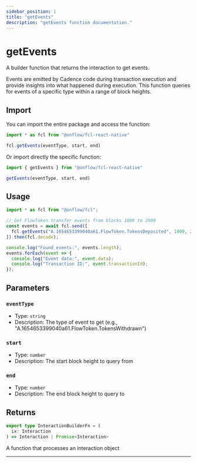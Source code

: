 ```yaml
---
sidebar_position: 1
title: "getEvents"
description: "getEvents function documentation."
---
```


<!-- THIS DOCUMENT IS AUTO-GENERATED FROM [onflow/fcl-react-native/../sdk/src/build/build-get-events.ts](https://github.com/onflow/fcl-js/tree/master/packages/fcl-react-native/../sdk/src/build/build-get-events.ts). DO NOT EDIT MANUALLY -->

# getEvents

A builder function that returns the interaction to get events.

Events are emitted by Cadence code during transaction execution and provide insights into what happened during execution.
This function queries for events of a specific type within a range of block heights.

## Import

You can import the entire package and access the function:

```typescript
import * as fcl from "@onflow/fcl-react-native"

fcl.getEvents(eventType, start, end)
```

Or import directly the specific function:

```typescript
import { getEvents } from "@onflow/fcl-react-native"

getEvents(eventType, start, end)
```

## Usage

```typescript
import * as fcl from "@onflow/fcl";

// Get FlowToken transfer events from blocks 1000 to 2000
const events = await fcl.send([
  fcl.getEvents("A.1654653399040a61.FlowToken.TokensDeposited", 1000, 2000)
]).then(fcl.decode);

console.log("Found events:", events.length);
events.forEach(event => {
  console.log("Event data:", event.data);
  console.log("Transaction ID:", event.transactionId);
});
```

## Parameters

### `eventType` 


- Type: `string`
- Description: The type of event to get (e.g., "A.1654653399040a61.FlowToken.TokensWithdrawn")

### `start` 


- Type: `number`
- Description: The start block height to query from

### `end` 


- Type: `number`
- Description: The end block height to query to


## Returns

```typescript
export type InteractionBuilderFn = (
  ix: Interaction
) => Interaction | Promise<Interaction>
```


A function that processes an interaction object

---